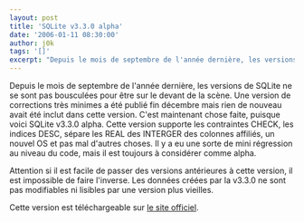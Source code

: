 ```yaml
---
layout: post
title: 'SQLite v3.3.0 alpha'
date: '2006-01-11 08:30:00'
author: j0k
tags: '[]'
excerpt: "Depuis le mois de septembre de l'année dernière, les versions de SQLite ne se sont pas bousculées pour être sur le devant de la scène. Une version de corrections très minimes a été publié fin décembre mais rien de nouveau avait été inclut dans cette version.     \nC'est maintenant chose faite, puisque voici SQLite v3.3.0 alpha. Cette version  supporte les      …"
---
```


Depuis le mois de septembre de l'année dernière, les versions de SQLite ne se sont pas bousculées pour être sur le devant de la scène. Une version de corrections très minimes a été publié fin décembre mais rien de nouveau avait été inclut dans cette version.
C'est maintenant chose faite, puisque voici SQLite v3.3.0 alpha. Cette version  supporte les contraintes CHECK, les indices DESC, sépare les REAL des INTERGER des colonnes affiliés, un nouvel OS et pas mal d'autres choses. Il y a eu une sorte de mini régression au niveau du code, mais il est toujours à considérer comme alpha.

Attention si il est facile de passer des versions antérieures à cette version, il est impossible de faire l'inverse. Les données créées par la v3.3.0 ne sont pas modifiables ni lisibles par une version plus vieilles.

Cette version est téléchargeable sur [le site officiel](http://www.sqlite.org/download.html).
